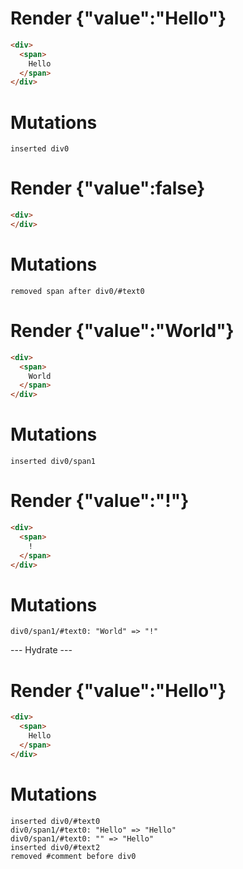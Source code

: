 # Render {"value":"Hello"}
```html
<div>
  <span>
    Hello
  </span>
</div>
```

# Mutations
```
inserted div0
```


# Render {"value":false}
```html
<div>
</div>
```

# Mutations
```
removed span after div0/#text0
```


# Render {"value":"World"}
```html
<div>
  <span>
    World
  </span>
</div>
```

# Mutations
```
inserted div0/span1
```


# Render {"value":"!"}
```html
<div>
  <span>
    !
  </span>
</div>
```

# Mutations
```
div0/span1/#text0: "World" => "!"
```


--- Hydrate ---
# Render {"value":"Hello"}
```html
<div>
  <span>
    Hello
  </span>
</div>
```

# Mutations
```
inserted div0/#text0
div0/span1/#text0: "Hello" => "Hello"
div0/span1/#text0: "" => "Hello"
inserted div0/#text2
removed #comment before div0
```